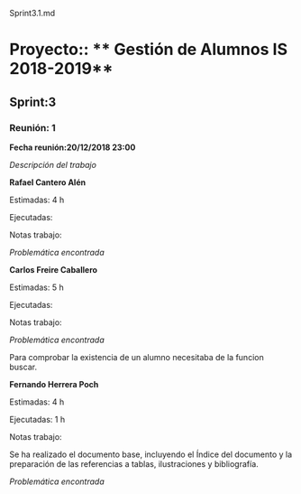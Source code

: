 Sprint3.1.md

# Proyecto:: ** Gestión de Alumnos IS 2018-2019**
 
## Sprint:3

### Reunión: 1

**Fecha reunión:20/12/2018 23:00**


_Descripción del trabajo_

**Rafael Cantero Alén**

Estimadas: 4 h

Ejecutadas: 

Notas trabajo:



_Problemática encontrada_



**Carlos Freire Caballero**

Estimadas: 5 h

Ejecutadas: 

Notas trabajo:



_Problemática encontrada_

Para comprobar la existencia de un alumno necesitaba de la funcion buscar.

**Fernando Herrera Poch**

Estimadas: 4 h

Ejecutadas: 1 h

Notas trabajo:

Se ha realizado el documento base, incluyendo el Índice  del documento y la preparación de las referencias a tablas, ilustraciones y 
bibliografía.

_Problemática encontrada_

